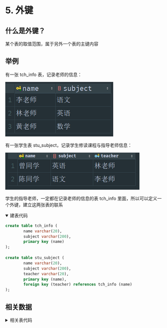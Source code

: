 # 5. 外键

## 什么是外键？

某个表的取值范围，属于另外一个表的主键内容

## 举例

有一张 tch_info 表，记录老师的信息：

![图 0](images/b6a27c6c366abefea6427a8ba8d3d5fe6a8f165c8902ac02b42ea2cba6eb19d8.png)  

有一张学生表 stu_subject，记录学生修读课程与指导老师信息：

![图 1](images/44a969ee8388860cd814595d18a3cf2fc4e49d37e06e36a4e205889c931abbbf.png)  

学生的指导老师，一定都在记录老师的信息的表 tch_info 里面，所以可以定义一个外键，建立这两张表的联系

<details note open><summary>建表代码</summary>

```sql
create table tch_info (
        name varchar(20),
        subject varchar(200),
        primary key (name)
);

create table stu_subject (
        name varchar(20),
        subject varchar(200),
        teacher varchar(20),
        primary key (name),
        foreign key (teacher) references tch_info (name)
);
```

</details>

## 相关数据

<details accept><summary>相关表代码</summary>

```sql
create table tch_info (
                          name varchar(20),
                          subject varchar(200),
                          primary key (name)
);

create table stu_subject (
                             name varchar(20),
                             subject varchar(200),
                             teacher varchar(20),
                             primary key (name),
                             foreign key (teacher) references tch_info (name)
);

insert into tch_info values
                         ('黄老师', '数学'),
                         ('林老师', '英语'),
                         ('李老师', '语文');

insert into stu_subject values
                            ('曾同学', '英语', '林老师'),
                            ('陈同学', '语文', '李老师');

select * from tch_info;
select * from stu_subject;
```

</details>